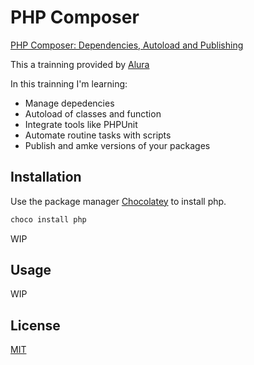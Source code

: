 # PHP Composer
[PHP Composer: Dependencies, Autoload and Publishing](https://cursos.alura.com.br/course/php-composer)

This a trainning provided by [Alura](https://cursos.alura.com.br)

In this trainning I'm learning:
- Manage depedencies
- Autoload of classes and function
- Integrate tools like PHPUnit
- Automate routine tasks with scripts
- Publish and amke versions of your packages

## Installation

Use the package manager [Chocolatey](https://chocolatey.org/) to install php.

```bash
choco install php
```
WIP

## Usage
WIP


## License
[MIT](https://choosealicense.com/licenses/mit/)
